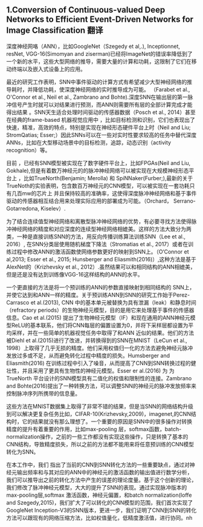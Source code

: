 ## 1.Conversion of Continuous-valued Deep Networks to Efficient Event-Driven Networks for Image Classification  翻译

深度神经网咯（ANN），比如GoogleNet（Szegedy et al,.), Inceptionnet, resNet, VGG-16(Simomyan and ziserman)已经将ImageNet的错误率降低到了一个新的水平，这些大型网络的推导，需要大量的计算和功耗，这限制了它们在移动终端以及嵌入式设备上的应用。

​      最近的研究工作表明，SNN中事件驱动的计算方式有希望减少大型神经网络的推导耗时，并降低功耗，使深度神经网络的实时推导成为可能。 （Farabet et al., O'Connor et al., Neil et al., Zambrano and Bohte).深度SNN在输出层的第一脉冲信号产生时就可以对结果进行预测，而ANN则需要所有层的全部计算完成才能得出结果 。SNN天生适合处理时间驱动的传感器数据（Posch et al., 2014）甚至在经典的frame-based 机器视觉应用中 ，比如目标检测和识别，它们也表现出了快速，精准，高效的特点，特别是实现在神经形态硬件平台上时（Neil and Liu; StromQatias; Esser;）因此SNNs可以在一些对实时性要求较高的任务中替代深度ANNs，比如在大型移动场景中的目标检测，追踪，动态识别（activity recognition）等。

目前 ，已经有SNN模型被实现在了数字硬件平台上，比如FPGAs(Neil and Liu, Gokhale),但是有着数万神经元的的脉冲神经网络可以被实现在大规模神经形态平台上 ，比如TrueNorth(Benjamin; Merolla) 和 SpiNNaker(Furber;),最新的关于TrueNoth的实验表明，包含数百万神经元的CNN模型，可以被实现在一套功耗只有几百mw的芯片上 并且保持较高的准确率，这使得深度脉冲神经网络和基于事件驱动的传感器相互结合用来处理实际应用的部署成为可能。（Orchard， Serrano-Gotarredona, Kiselev）.

为了结合连续值型神经网络和离散型脉冲神经网络的优势，有必要寻找方法使得脉冲神经网络的精度和对应深度的连续型神经网络相媲美。这样的方法大致分为两类，一种是直接训练SNN的方法，用反向传播训练算法训练SNN（Lee et al., 2016）, 在SNN分类层使用随机梯度下降法（Stromatias et al., 2017）或者在训练过程中修改ANN的激活函数使网络参数更好的映射到SNN上。（O‘Connor et al,2013; Esser et al., 2015; Hunsberger and Eliasmith(2016)）,这种方法是基于AlexNet的（Krizhevsky et al., 2012）.虽然结果可以和相同结构的ANN相媲美，但是还是没有达到训练像VGG-16这样结构的ANN的水平。

一个更直接的方法是将一个预训练的ANN的参数直接映射到相同结构的 SNN上，并使它达到和ANN一样的精度。关于预训练ANN到SNN的研究工作始于Perez-Carrasco et al.(2013), CNN 中的基本单元被替换为具有泄漏（leak）和静息时间（refractory periods）的生物神经元模型，目的是用它来处理基于事件的传感器信息。Cao et al.(2015) 提出了生物神经元模型（IF）和现在通用的ANN神经元模型ReLU的基本联系，他们将CNN每层的偏置设置为0，并将下采样层都设置为平均采样，并在一些简单的机器视觉任务中取得了和ANN 近似的结果。他们的方法被Diehl et al.(2015)进行了改进，并转换得到的SNN在MNIST（LeCun et al., 1998）上取得了几乎无损的精度。他们采用权值归一化的方法去避免神经元脉冲发放过多或不足，从而避免转化过程中精度的损失。Humsberger and Eliasmith(2016) 在训练过程中引入了噪音，从而提高了CNN到SNN转换过程的健壮性，并且采用了更具有生物性的神经元模型。Esser er al.(2016) 为 为TrueNorth 平台设计的SNN模型具有二值化的权值和限制性的连接。Zambrano and Bohte(2016)提出了一种转换方法，可以调整SNN的神经元的脉冲发放频率来控制脉冲序列所携带的信息量。

这些方法在MNIST数据集上取得了非常不错的结果，但是当SNN的网络结构升级到可以解决更复杂任务比如，CIFAR-10(Krizhevsky,2009)，imagenet,的CNN结构时，它的结果就没有那么理想了。一个重要的原因是SNN中的很多操作对转换精度的提升有着重要的作用，比如max-pooling 层，softmax函数，batch-normalization操作，之前的一些工作都没有实现这些操作，只是转换了基本的CNN结构，导致精度损失，所以之前的方法都不能用来将任意预训练的CNN模型转化为SNN。

在本工作中，我们 指出了当前的CNN到SNN转化方法的一些重要缺点，通过对神经元输出频率和与其对应的ANN中的神经元的激活函数的输出值进行数学分析，我们可以推导出之前的转化方法中产生的误差的理论度量。基于这个创新的理论，我们修改了脉冲神经元模型，大大的提升了SNN的表现。通过实现脉冲版本的max-pooling层,softmax 激活函数，神经元偏置，和batch normalization(Ioffe and Szegedy,2015)，我们扩大了可以转化的CNN模型的范围，我们首次实现了GoogleNet Inception-V3的SNN版本，更进一步，我们证明了CNN到SNN的转化方法可以跟现有的网络压缩方法，比如权值量化，低精度激活值，进行协同。nh

